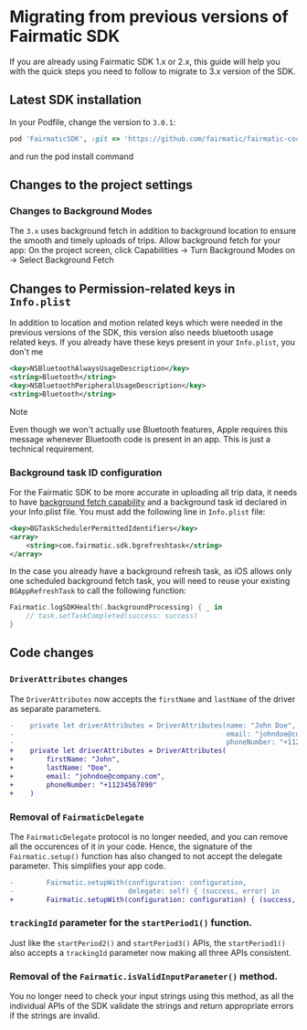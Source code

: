# Migrating from previous versions of Fairmatic SDK

If you are already using Fairmatic SDK 1.x or 2.x, this guide will help you with the quick steps you need to follow to migrate to 3.x version of the SDK.

## Latest SDK installation

In your Podfile, change the version to `3.0.1`:
```ruby
pod 'FairmaticSDK', :git => 'https://github.com/fairmatic/fairmatic-cocoapods', :tag => '3.0.1'
```
and run the pod install command

## Changes to the project settings

### Changes to Background Modes

The `3.x` uses background fetch in addition to background location to ensure the smooth and timely uploads of trips.
Allow background fetch for your app:
On the project screen, click Capabilities → Turn Background Modes on → Select Background Fetch

## Changes to Permission-related keys in `Info.plist`

In addition to location and motion related keys which were needed in the previous versions of the SDK, this version also needs bluetooth usage related keys. If you already have these keys present in your `Info.plist`, you don't me

```xml
<key>NSBluetoothAlwaysUsageDescription</key>
<string>Bluetooth</string>
<key>NSBluetoothPeripheralUsageDescription</key>
<string>Bluetooth</string>
```

> [!NOTE] 
> Even though we won't actually use Bluetooth features, Apple requires this message whenever Bluetooth code is present in an app. This is just a technical requirement.

### Background task ID configuration

For the Fairmatic SDK to be more accurate in uploading all trip data, it needs to have [background fetch capability](https://developer.apple.com/documentation/uikit/using-background-tasks-to-update-your-app) and a background task id declared in your Info.plist file. You must add the following line in `Info.plist` file:

```xml
<key>BGTaskSchedulerPermittedIdentifiers</key>
<array>
	<string>com.fairmatic.sdk.bgrefreshtask</string>
</array>
```

In the case you already have a background refresh task, as iOS allows only one scheduled background fetch task, you will need to reuse your existing `BGAppRefreshTask` to call the following function:

```swift
Fairmatic.logSDKHealth(.backgroundProcessing) { _ in
    // task.setTaskCompleted(success: success)
}
```

## Code changes

### `DriverAttributes` changes

The `DriverAttributes` now accepts the `firstName` and `lastName` of the driver as separate parameters.

```diff
-    private let driverAttributes = DriverAttributes(name: "John Doe",
-                                                    email: "johndoe@company.com",
-                                                    phoneNumber: "+11234567890")
+    private let driverAttributes = DriverAttributes(
+        firstName: "John",
+        lastName: "Doe",
+        email: "johndoe@company.com",
+        phoneNumber: "+11234567890"
+    )
```

### Removal of `FairmaticDelegate`

The `FairmaticDelegate` protocol is no longer needed, and you can remove all the occurences of it in your code. Hence, the signature of the `Fairmatic.setup()` function has also changed to not accept the delegate parameter. This simplifies your app code.

```diff
-        Fairmatic.setupWith(configuration: configuration,
-                            delegate: self) { (success, error) in
+        Fairmatic.setupWith(configuration: configuration) { (success, error) in
```

### `trackingId` parameter for the `startPeriod1()` function.

Just like the `startPeriod2()` and `startPeriod3()` APIs, the `startPeriod1()` also accepts a `trackingId` parameter now making all three APIs consistent. 

### Removal of the `Fairmatic.isValidInputParameter()` method.

You no longer need to check your input strings using this method, as all the individual APIs of the SDK validate the strings and return appropriate errors if the strings are invalid.
